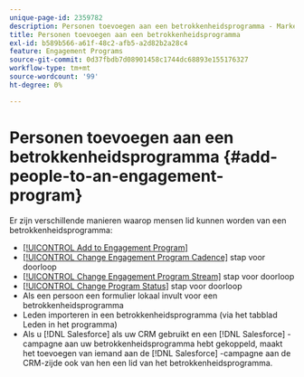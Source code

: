 ```yaml
---
unique-page-id: 2359782
description: Personen toevoegen aan een betrokkenheidsprogramma - Marketo Docs - Productdocumentatie
title: Personen toevoegen aan een betrokkenheidsprogramma
exl-id: b589b566-a61f-48c2-afb5-a2d82b2a28c4
feature: Engagement Programs
source-git-commit: 0d37fbdb7d08901458c1744dc68893e155176327
workflow-type: tm+mt
source-wordcount: '99'
ht-degree: 0%

---
```


# Personen toevoegen aan een betrokkenheidsprogramma {#add-people-to-an-engagement-program}

Er zijn verschillende manieren waarop mensen lid kunnen worden van een betrokkenheidsprogramma:

* [[!UICONTROL Add to Engagement Program]](/help/marketo/product-docs/core-marketo-concepts/smart-campaigns/program-flow-actions/add-to-engagement-program.md)
* [[!UICONTROL Change Engagement Program Cadence]](/help/marketo/product-docs/core-marketo-concepts/smart-campaigns/program-flow-actions/change-engagement-program-cadence.md) stap voor doorloop
* [[!UICONTROL Change Engagement Program Stream]](/help/marketo/product-docs/core-marketo-concepts/smart-campaigns/program-flow-actions/change-engagement-program-stream.md) stap voor doorloop
* [[!UICONTROL Change Program Status]](/help/marketo/product-docs/core-marketo-concepts/smart-campaigns/program-flow-actions/change-program-status.md) stap voor doorloop
* Als een persoon een formulier lokaal invult voor een betrokkenheidsprogramma
* Leden importeren in een betrokkenheidsprogramma (via het tabblad Leden in het programma)
* Als u [!DNL Salesforce] als uw CRM gebruikt en een [!DNL Salesforce] -campagne aan uw betrokkenheidsprogramma hebt gekoppeld, maakt het toevoegen van iemand aan de [!DNL Salesforce] -campagne aan de CRM-zijde ook van hen een lid van het betrokkenheidsprogramma.

